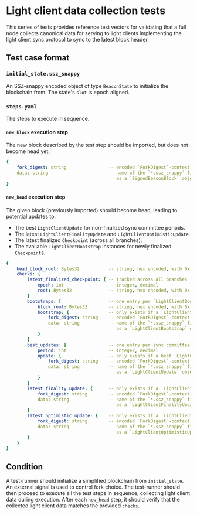 # Light client data collection tests

This series of tests provides reference test vectors for validating that a full
node collects canonical data for serving to light clients implementing the light
client sync protocol to sync to the latest block header.

## Test case format

### `initial_state.ssz_snappy`

An SSZ-snappy encoded object of type `BeaconState` to initialize the blockchain
from. The state's `slot` is epoch aligned.

### `steps.yaml`

The steps to execute in sequence.

#### `new_block` execution step

The new block described by the test step should be imported, but does not become
head yet.

```yaml
{
    fork_digest: string                -- encoded `ForkDigest`-context of `block`
    data: string                       -- name of the `*.ssz_snappy` file to load
                                          as a `SignedBeaconBlock` object
}
```

#### `new_head` execution step

The given block (previously imported) should become head, leading to potential
updates to:

- The best `LightClientUpdate` for non-finalized sync committee periods.
- The latest `LightClientFinalityUpdate` and `LightClientOptimisticUpdate`.
- The latest finalized `Checkpoint` (across all branches).
- The available `LightClientBootstrap` instances for newly finalized
  `Checkpoint`s.

```yaml
{
    head_block_root: Bytes32           -- string, hex encoded, with 0x prefix
    checks: {
        latest_finalized_checkpoint: { -- tracked across all branches
            epoch: int                 -- integer, decimal
            root: Bytes32              -- string, hex encoded, with 0x prefix
        }
        bootstraps: [                  -- one entry per `LightClientBootstrap`
            block_root: Bytes32        -- string, hex encoded, with 0x prefix
            bootstrap: {               -- only exists if a `LightClientBootstrap` is available
                fork_digest: string    -- encoded `ForkDigest`-context of `data`
                data: string           -- name of the `*.ssz_snappy` file to load
                                          as a `LightClientBootstrap` object
            }
        ]
        best_updates: [                -- one entry per sync committee period
            period: int                -- integer, decimal
            update: {                  -- only exists if a best `LightClientUpdate` is available
                fork_digest: string    -- encoded `ForkDigest`-context of `data`
                data: string           -- name of the `*.ssz_snappy` file to load
                                          as a `LightClientUpdate` object
            }
        ]
        latest_finality_update: {      -- only exists if a `LightClientFinalityUpdate` is available
            fork_digest: string        -- encoded `ForkDigest`-context of `data`
            data: string               -- name of the `*.ssz_snappy` file to load
                                          as a `LightClientFinalityUpdate` object
        }
        latest_optimistic_update: {    -- only exists if a `LightClientOptimisticUpdate` is available
            fork_digest: string        -- encoded `ForkDigest`-context of `data`
            data: string               -- name of the `*.ssz_snappy` file to load
                                          as a `LightClientOptimisticUpdate` object
        }
    }
}
```

## Condition

A test-runner should initialize a simplified blockchain from `initial_state`. An
external signal is used to control fork choice. The test-runner should then
proceed to execute all the test steps in sequence, collecting light client data
during execution. After each `new_head` step, it should verify that the
collected light client data matches the provided `checks`.
